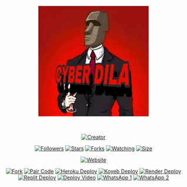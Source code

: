 <div class="repo" align="center">

  <a href="#">
    <img src="media/readme/img/logologo.jpg" width="300" height="300" />
  </a>
  
  <p align="center">
    <a href="#"><img src="http://readme-typing-svg.herokuapp.com?color=#ff0ab&center=true&vCenter=true&multiline=false&lines=KING+DILA+WHATSAPP+BOT" alt="" /></a>
  </p>
  
  <p align="center">
    <a href="#"><img title="Creator" src="https://img.shields.io/badge/Creator-MrDila-blue.svg?style=for-the-badge&logo=github" /></a>
  </p>
  
  <p align="center">
    <a href="https://github.com/themiyadilann?tab=followers"><img title="Followers" src="https://img.shields.io/github/followers/themiyadilann?color=blue&style=flat-square" /></a>
    <a href="https://github.com/themiyadilann/Dila-Md/stargazers/"><img title="Stars" src="https://img.shields.io/github/stars/themiyadilann/Dila-MD?color=blue&style=flat-square" /></a>
    <a href="https://github.com/themiyadilann/Dila-Md/network/members"><img title="Forks" src="https://img.shields.io/github/forks/themiyadilann/Dila-Md?color=blue&style=flat-square" /></a>
    <a href="https://github.com/themiyadilann/Dila-Md/watchers"><img title="Watching" src="https://img.shields.io/github/watchers/themiyadilann/Dila-MD?label=Watchers&color=blue&style=flat-square" /></a>
    <a href="https://github.com/themiyadilann/Dila-Md"><img title="Size" src="https://img.shields.io/github/repo-size/themiyadilann/Dila-Md?style=flat-square&color=blue" /></a>
  </p>
  
  <p align="center">
    <a href="https://dilamdbot.vercel.app"><img src="https://img.shields.io/badge/Website-Dilamdbot-blue.svg?style=for-the-badge" alt="Website" /></a>
  </p>
  
  <!-- New Buttons -->
  <p align="center">
    <a href="https://github.com/themiyadilann/Dila-MD/fork"><img src="https://img.shields.io/badge/Fork-Repository-blue.svg?style=for-the-badge" alt="Fork" /></a>
    <a href="https://dilamdbot.vercel.app"><img src="https://img.shields.io/badge/Pair_Code-Dilamdbot-blue.svg?style=for-the-badge" alt="Pair Code" /></a>
    <a href="https://dashboard.heroku.com/new?template=https://github.com/themiyadilann/Dila-MD/"><img src="https://img.shields.io/badge/Heroku_Deploy-blue.svg?style=for-the-badge" alt="Heroku Deploy" /></a>
    <a href="https://www.koyeb.com"><img src="https://img.shields.io/badge/Koyeb_Deploy-blue.svg?style=for-the-badge" alt="Koyeb Deploy" /></a>
    <a href="https://www.render.com"><img src="https://img.shields.io/badge/Render_Deploy-blue.svg?style=for-the-badge" alt="Render Deploy" /></a>
    <a href="https://www.replit.com"><img src="https://img.shields.io/badge/Replit_Deploy-blue.svg?style=for-the-badge" alt="Replit Deploy" /></a>
    <a href="https://youtu.be/aPPDOI5shq4?si=MZL-kQT9vhW-0Dg2"><img src="https://img.shields.io/badge/Deploy_Video-blue.svg?style=for-the-badge" alt="Deploy Video" /></a>
    <a href="https://Wa.me/+94727839446?text"><img src="https://img.shields.io/badge/WhatsApp_1-blue.svg?style=for-the-badge" alt="WhatsApp 1" /></a>
    <a href="https://Wa.me/+94777839446?text"><img src="https://img.shields.io/badge/WhatsApp_2-blue.svg?style=for-the-badge" alt="WhatsApp 2" /></a>
  </p>

</div>
